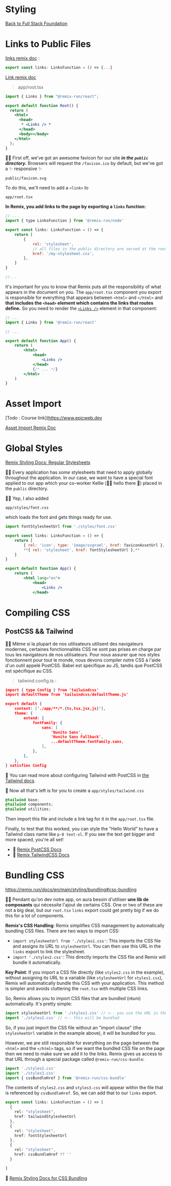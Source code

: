 # Styling

[Back to Full Stack Foundation](/posts/full-stack-foundations)

# Links to Public Files
[links remix doc](https://remix.run/docs/en/main/route/links ) :


````js
export const links: LinksFunction = () => {...}
````
[Link remix doc](https://remix.run/docs/en/main/components/links)

> app/root.tsx
````jsx
import { Links } from "@remix-run/react";

export default function Root() {
  return (
    <html>
      <head>
       * <Links /> *
      </head>
      <body></body>
    </html>
  );
}

````

👨‍💼 First off, we've got an awesome favicon for our site ***in the `public` directory.*** Browsers will request the `/favicon.ico` by default, but we've got a ✨ responsive ✨ 

`public/favicon.svg`

To do this, we'll need to add a `<link>` to 

`app/root.tsx`

**In Remix, you add links to the page by exporting a `links` function:**



```javascript
// ...
import { type LinksFunction } from '@remix-run/node'

export const links: LinksFunction = () => {
	return [
		{
			rel: 'stylesheet',
			// all files in the public directory are served at the root of the site
			href: '/my-stylesheet.css',
		},
	]
}

//...
```

It's important for you to know that Remix puts all the responsibility of what appears in the document on you. The `app/root.tsx` component you export is responsible for everything that appears between `<html>` and `</html>` and **that includes the `<head>` element which contains the links that routes define.** So you need to render the [`<Links />`](https://remix.run/docs/en/main/components/links) element in that component:

```jsx
// ...
import { Links } from '@remix-run/react'

// ...

export default function App() {
	return (
		<html>
			<head>
				<Links />
			</head>
			{/* ... */}
		</html>
	)
}
```

# Asset Import

  [Todo : Course link](https://www.epicweb.dev
  
[Asset Import Remix Doc](https://remix.run/docs/en/main/file-conventions/remix-config#assetsbuilddirectory)

# Global Styles

[ Remix Styling Docs: Regular Stylesheets](https://remix.run/docs/en/main/styling/css#regular-css)

👨‍💼 Every application has *some* stylesheets that need to apply globally throughout the application. In our case, we want to have a special font applied to our app which your co-worker Kellie (🧝‍♀️ hello there 👋) placed in the `public` directory.

🧝‍♂️ Yep, I also added 

`app/styles/font.css`

 which loads the font and gets things ready for use.


```jsx
import fontStylesheetUrl from './styles/font.css'

export const links: LinksFunction = () => {
	return [
		{ rel: 'icon', type: 'image/svg+xml', href: faviconAssetUrl },
		**{ rel: 'stylesheet', href: fontStylesheetUrl },**
	]
}

export default function App() {
	return (
		<html lang="en">
			<head>
				<Links />
			</head>

```

# Compiling CSS
## PostCSS && Tailwind

👨‍💼 Même si la plupart de nos utilisateurs utilisent des navigateurs modernes, certaines fonctionnalités CSS ne sont pas prises en charge par tous les navigateurs de nos utilisateurs. Pour nous assurer que nos styles fonctionnent pour tout le monde, nous devons compiler notre CSS à l'aide d'un outil appelé PostCSS. Babel est spécifique au JS, tandis que PostCSS est spécifique au CSS.

> tailwind.config.ts :
```json
import { type Config } from 'tailwindcss'
import defaultTheme from 'tailwindcss/defaultTheme.js'

export default {
	content: ['./app/**/*.{ts,tsx,jsx,js}'],
	theme: {
		extend: {
			fontFamily: {
				sans: [
					'Nunito Sans',
					'Nunito Sans Fallback',
					...defaultTheme.fontFamily.sans,
				],
			},
		},
	},
} satisfies Config
```

📜 You can read more about configuring Tailwind with PostCSS in [the Tailwind docs](https://tailwindcss.com/docs/using-with-preprocessors).

🐨 Now all that's left is for you to create a  `app/styles/tailwind.css`



```css
@tailwind base;
@tailwind components;
@tailwind utilities;
```

Then import this file and include a link tag for it in the `app/root.tsx`
file.

Finally, to test that this worked, you can style the "Hello World" to have a Tailwind class name like `p-8 text-xl`. If you see the text get bigger and more spaced, you're all set!

- 📜 [Remix PostCSS Docs](https://remix.run/docs/en/1.18.0/guides/styling#postcss)
- 📜 [Remix TailwindCSS Docs](https://remix.run/docs/en/1.18.0/guides/styling#tailwind-css)


# Bundling CSS
https://remix.run/docs/en/main/styling/bundling#css-bundling

👨‍💼 Pendant qu'on dev notre app, on aura besoin d'utiliser **une lib de composants** qui nécessite l'ajout de certains CSS. One or two of these are not a big deal, but our `root.tsx` `links` export could get pretty big if we do this for a lot of components.

**Remix's CSS Handling**: Remix simplifies CSS management by automatically bundling CSS files. There are two ways to import CSS:

   - `import stylesheetUrl from './styles1.css'`: This imports the CSS file and assigns its URL to `stylesheetUrl`. You can then use this URL in the `links` export to link the stylesheet.
   - `import './styles2.css'`: This directly imports the CSS file and Remix will bundle it automatically.

**Key Point**: If you import a CSS file directly (like `styles2.css` in the example), without assigning its URL to a variable (like `stylesheetUrl` for `styles1.css`), Remix will automatically bundle this CSS with your application. This method is simpler and avoids cluttering the `root.tsx` with multiple CSS links.




So, Remix allows you to import CSS files that are bundled (réuni) automatically. It's pretty simple:



```javascript
import stylesheetUrl from './styles1.css' // <-- you use the URL in the links export
import './styles2.css' // <-- this will be bundled
```


So, if you just import the CSS file without an "import clause" (the `stylesheetUrl` variable in the example above), it will be bundled for you.

However, we are still responsible for everything on the page between the `<html>` and the `</html>` tags, so if we want the bundled CSS file on the page then we need to make sure we add it to the links. Remix gives us access to that URL through a special package called `@remix-run/css-bundle`:



```js
import './styles2.css'
import './styles3.css'
import { cssBundleHref } from '@remix-run/css-bundle'
```

The contents of `styles2.css` and `styles3.css` will appear within the file that is referenced by `cssBundleHref`. So, we can add that to our `links` export.
```ts
export const links: LinksFunction = () => [
  {
    rel: "stylesheet",
    href: tailwindStylesheetUrl
  },
  {
    rel: "stylesheet",
    href: fontStylesheetUrl
  },
  {
    rel: "stylesheet",
    href: cssBundleHref ?? ''
  }

]
```

📜 [Remix Styling Docs for CSS Bundling](https://remix.run/docs/en/main/guides/styling#css-bundling)


